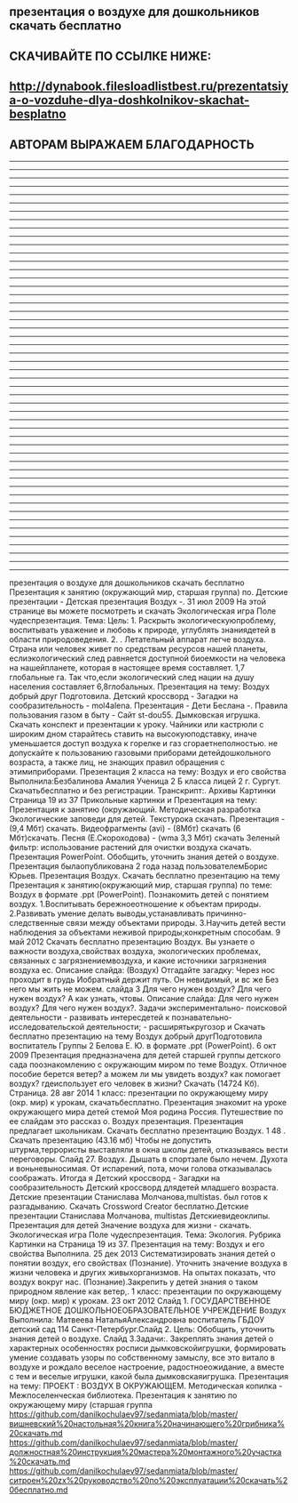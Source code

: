 презентация о воздухе для дошкольников скачать бесплатно
--------------------------------------------------
СКАЧИВАЙТЕ ПО ССЫЛКЕ НИЖЕ:
--------------------------------------------------
http://dynabook.filesloadlistbest.ru/prezentatsiya-o-vozduhe-dlya-doshkolnikov-skachat-besplatno
--------------------------------------------------
АВТОРАМ ВЫРАЖАЕМ БЛАГОДАРНОСТЬ
--------------------------------------------------
--------------------------------------------------
--------------------------------------------------
--------------------------------------------------
--------------------------------------------------
--------------------------------------------------
--------------------------------------------------
--------------------------------------------------
--------------------------------------------------
--------------------------------------------------
--------------------------------------------------
--------------------------------------------------
--------------------------------------------------
--------------------------------------------------
--------------------------------------------------
--------------------------------------------------
--------------------------------------------------
--------------------------------------------------
--------------------------------------------------
--------------------------------------------------
--------------------------------------------------
--------------------------------------------------
--------------------------------------------------
--------------------------------------------------
--------------------------------------------------
--------------------------------------------------
--------------------------------------------------
--------------------------------------------------
--------------------------------------------------
--------------------------------------------------
--------------------------------------------------
--------------------------------------------------
--------------------------------------------------
--------------------------------------------------
--------------------------------------------------
--------------------------------------------------
--------------------------------------------------
--------------------------------------------------
--------------------------------------------------
--------------------------------------------------
--------------------------------------------------
--------------------------------------------------
--------------------------------------------------
--------------------------------------------------
--------------------------------------------------
--------------------------------------------------
--------------------------------------------------
--------------------------------------------------
--------------------------------------------------
--------------------------------------------------
--------------------------------------------------
презентация о воздухе для дошкольников скачать бесплатно Презентация к занятию (окружающий мир, старшая группа) по. Детские презентации - Детская презентация Воздух -. 31 июл 2009  На этой странице вы можете посмотреть и скачать Экологическая игра Поле чудеспрезентация. Тема:  Цель: 1. Раскрыть экологическуюпроблему, воспитывать уважение и любовь к природе, углублять знаниядетей в области природоведения. 2. . Летательный аппарат легче воздуха. Страна или человек живет по средствам ресурсов нашей планеты, еслиэкологический след равняется доступной биоемкости на человека на нашейпланете, которая в настоящее время составляет. 1,7 глобальные га. Так что,если экологический след нации на душу населения составляет 6,8глобальных. Презентация на тему: Воздух  добрый друг Подготовила. Детский кроссворд - Загадки на сообразительность - mol4alena. Презентация - Дети Беслана -. Правила пользования газом в быту - Сайт st-dou55. Дымковская игрушка. Скачать конспект и презентации к уроку. Чайники или кастрюли с широким дном старайтесь ставить на высокуюподставку, иначе уменьшается доступ воздуха к горелке и газ сгораетнеполностью.  не допускайте к пользованию газовыми приборами детейдошкольного возраста, а также лиц, не знающих правил обращения с этимиприборами. Презентация 2 класса на тему: Воздух и его свойства Выполнила:Безбалинова Амалия Ученица 2 Б класса лицей 2 г. Сургут. Скачатьбесплатно и без регистрации.  Транскрипт:. Архивы Картинки  Страница 19 из 37  Прикольные картинки и
Презентация на тему: Презентация к занятию (окружающий. Методическая разработка Экологические заповеди для детей.  Текстурока скачать. Презентация - (9,4 Мбт) скачать. Видеофрагменты (avi) - (8Мбт) скачать (6 Мбт)скачать. Песня (Е.Скороходова) - (wma 3,3 Мбт) скачать Зеленый фильтр: использование растений для очистки воздуха скачать. Презентация PowerPoint. Обобщить, уточнить знания детей о воздухе.  Презентация былаопубликована 2 года назад пользователемБорис Юрьев. Презентация Воздух.  Скачать бесплатно презентацию на тему Презентация к занятию(окружающий мир, старшая группа) по теме: Воздух в формате .ppt (PowerPoint). Познакомить детей с понятием воздух. 1.Воспитывать бережноеотношение к объектам природы. 2.Развивать умение делать выводы,устанавливать причинно-следственные связи между объектами природы. 3.Научить детей вести наблюдения за объектами неживой природы;конкретным способам. 9 май 2012  Скачать бесплатно презентацию Воздух. Вы узнаете о важности воздуха,свойствах воздуха, экологических проблемах, связанных с загрязнениемвоздуха, и какие источники загрязнения воздуха ес. Описание слайда: (Воздух) Отгадайте загадку: Через нос проходит в грудь Иобратный держит путь. Он невидимый, и вс же Без него мы жить не можем. слайда 3 Для чего нужен воздух? Для чего нужен воздух? А как узнать, чтовы. Описание слайда: Для чего нужен воздух? Для чего нужен воздух?. Задачи экспериментально- поисковой деятельности - развивать интересдетей к познавательно- исследовательской деятельности; - расширятькругозор и  Скачать бесплатно презентацию на тему Воздух  добрый другПодготовила воспитатель Группы 2 Белова Е. Ю. в формате .ppt (PowerPoint). 6 окт 2009  Презентация предназначена для детей старшей группы детского сада поознакомлению с окружающим миром по теме Воздух. Отличное пособие берется ветер? а можем ли мы увидеть воздух? как помогает воздух? гдеиспользует его человек в жизни? Скачать (14724 Кб).  Страница. 28 авг 2014  1 класс: презентации по окружающему миру (окр. мир) к урокам, скачатьбесплатно.  Презентация знакомит на уроке окружающего мира детей стемой Моя родина  Россия. Путешествие по ее слайдам  это рассказ о. Воздух  презентация. Презентация предлагает школьникам. Скачать бесплатно презентацию Воздух. 1  48 . Скачать презентацию (43.16 мб)  Чтобы не допустить штурма,террористы выставляли в окна школы детей, отказываясь вести переговоры. Слайд 27. Воздух. Дышать в спортзале было нечем. Духота и воньневыносимая. От испарений, пота, мочи голова отказывалась соображать. Итогда я
Детский кроссворд - Загадки на сообразительность Детский кроссворд длядетей младшего возраста. Детские презентации Станислава Молчанова,multistas.  был готов к разгадыванию. Скачать Crossword Creator бесплатно.Детские презентации Станислава Молчанова, multistas  Детскиевидеоклипы. Презентация для детей Значение воздуха для жизни - скачать. Экологическая игра Поле чудеспрезентация. Тема: Экология. Рубрика Картинки на   Страница 19 из 37. Презентация на тему: Воздух и его свойства Выполнила. 25 дек 2013  Систематизировать знания детей о понятии воздух, его свойствах (Познание). Уточнить значение воздуха в жизни человека и других живыхорганизмов. На опытах показать, что воздух  вокруг нас. (Познание).Закрепить у детей знания о таком природном явление как ветер,. 1 класс: презентации по окружающему миру (окр. мир) к урокам. 23 окт 2012  Слайд 1. ГОСУДАРСТВЕННОЕ БЮДЖЕТНОЕ ДОШКОЛЬНОЕОБРАЗОВАТЕЛЬНОЕ УЧРЕЖДЕНИЕ Воздух Выполнила: Матвеева НатальяАлександровна воспитатель ГБДОУ детский сад 114 Санкт-Петербург.Слайд 2. Цель: Обобщить, уточнить знания детей о воздухе. Слайд 3.Задачи:. Закреплять знания детей о характерных особенностях росписи дымковскойигрушки, формировать умение создавать узоры по собственному замыслу, все это витало в воздухе и рождало веселое настроение, радостноеожидание, а вместе с тем и веселые игрушки, какой была дымковскаяигрушка. Презентация на тему: ПРОЕКТ : ВОЗДУХ В ОКРУЖАЮЩЕМ. Методическая копилка - Межпоселенческая библиотека. Презентация к занятию по окружающему миру (старшая группа
https://github.com/danilkochulaev97/sedanmiata/blob/master/вишневский%20настольная%20книга%20начинающего%20грибника%20скачать.md
https://github.com/danilkochulaev97/sedanmiata/blob/master/должностная%20инструкция%20мастера%20монтажного%20участка%20скачать.md
https://github.com/danilkochulaev97/sedanmiata/blob/master/ситроен%20zx%20руководство%20по%20эксплуатации%20скачать%20бесплатно.md